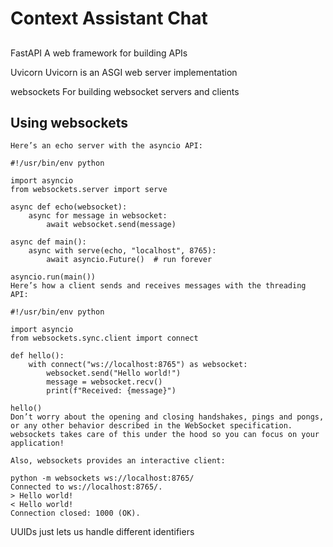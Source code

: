 # Context Assistant Chat

##

FastAPI
A web framework for building APIs

Uvicorn
Uvicorn is an ASGI web server implementation

websockets
For building websocket servers and clients

## Using websockets

```
Here’s an echo server with the asyncio API:

#!/usr/bin/env python

import asyncio
from websockets.server import serve

async def echo(websocket):
    async for message in websocket:
        await websocket.send(message)

async def main():
    async with serve(echo, "localhost", 8765):
        await asyncio.Future()  # run forever

asyncio.run(main())
Here’s how a client sends and receives messages with the threading API:

#!/usr/bin/env python

import asyncio
from websockets.sync.client import connect

def hello():
    with connect("ws://localhost:8765") as websocket:
        websocket.send("Hello world!")
        message = websocket.recv()
        print(f"Received: {message}")

hello()
Don’t worry about the opening and closing handshakes, pings and pongs, or any other behavior described in the WebSocket specification. websockets takes care of this under the hood so you can focus on your application!

Also, websockets provides an interactive client:

python -m websockets ws://localhost:8765/
Connected to ws://localhost:8765/.
> Hello world!
< Hello world!
Connection closed: 1000 (OK).
```

UUIDs just lets us handle different identifiers
